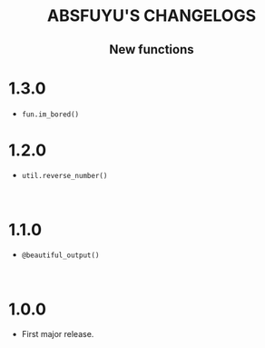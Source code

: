 <div align="center">
  	<h1 align="center">
  		<strong>ABSFUYU'S CHANGELOGS</strong>
	</h1>
	<p align="center">
		<h2>
			New functions
		</h2>
	</p>
</div>

# **1.3.0**


- `fun.im_bored()` 

# **1.2.0**

- `util.reverse_number()`

<br>

# **1.1.0**

- `@beautiful_output()`

<br>

# **1.0.0**

- First major release.

<br>
